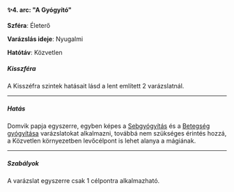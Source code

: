 #### ✨4. arc: "A Gyógyító"

**Szféra**: Életerő

**Varázslás ideje**: Nyugalmi

**Hatótáv**: Közvetlen

##### Kisszféra

A Kisszéfra szintek hatásait lásd a lent említett 2 varázslatnál.

---
##### Hatás

Domvik papja egyszerre, egyben képes a [Sebgyógyítás](../sebgyogyitas.md) és a [Betegség gyógyítása](../betegseg_gyogyitasa.md) varázslatokat alkalmazni, továbbá nem szükséges érintés hozzá, a Közvetlen környezetben levőcélpont is lehet alanya a mágiának.

---
##### Szabályok

A varázslat egyszerre csak 1 célpontra alkalmazható.
